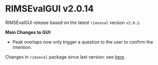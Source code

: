 # RIMSEvalGUI v2.0.14

RIMSEvalGUI release based on the latest `rimseval` version `v2.0.2`.

**Main Changes to GUI:**
- Peak overlaps now only trigger a question to the user to confirm the intention.


Changes in `rimseval` package since last version: see [here](https://github.com/RIMS-Code/RIMSEval/releases/tag/v2.0.2).
